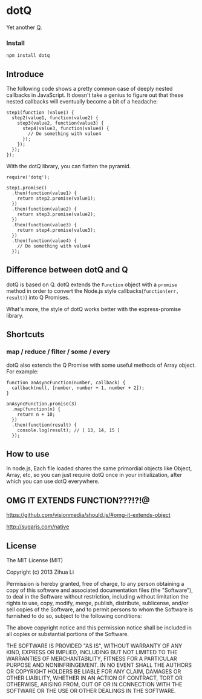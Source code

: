 # dotQ
Yet another [Q](https://github.com/kriskowal/q).

### Install
`npm install dotq`

## Introduce
The following code shows a pretty common case of deeply nested callbacks in JavaScript. It doesn't take a genius to figure out that these nested callbacks will eventually become a bit of a headache:

	step1(function (value1) {
	  step2(value1, function(value2) {
	    step3(value2, function(value3) {
	      step4(value3, function(value4) {
	        // Do something with value4
	      });
	    });
	  });
	});

With the dotQ library, you can flatten the pyramid.

	require('dotq');

	step1.promise()
	  .then(function(value1) {
	    return step2.promise(value1);
	  })
	  .then(function(value2) {
	    return step3.promise(value2);
	  })
	  .then(function(value3) {
	    return step4.promise(value3);
	  })
	  .then(function(value4) {
	    // Do something with value4
	  });

## Difference between dotQ and Q
dotQ is based on Q. dotQ extends the `Function` object with a `promise` method in order to convert the Node.js style callbacks(`function(err, result)`) into Q Promises.

What's more, the style of dotQ works better with the express-promise library.

## Shortcuts

### map / reduce / filter / some / every
dotQ also extends the Q Promise with some useful methods of Array object. For example:

	function anAsyncFunction(number, callback) {
	  callback(null, [number, number + 1, number + 2]);
	}

	anAsyncFunction.promise(3)
	  .map(function(n) {
	    return n + 10;
	  })
	  .then(function(result) {
	    console.log(result); // [ 13, 14, 15 ]
	  });


## How to use
In node.js, Each file loaded shares the same primordial objects like Object, Array, etc,
so you can just require dotQ once in your initialization, after which you can use dotQ everywhere.

## OMG IT EXTENDS FUNCTION???!?!@
https://github.com/visionmedia/should.js/#omg-it-extends-object

http://sugarjs.com/native

## License
The MIT License (MIT)

Copyright (c) 2013 Zihua Li

Permission is hereby granted, free of charge, to any person obtaining a copy of
this software and associated documentation files (the "Software"), to deal in
the Software without restriction, including without limitation the rights to
use, copy, modify, merge, publish, distribute, sublicense, and/or sell copies of
the Software, and to permit persons to whom the Software is furnished to do so,
subject to the following conditions:

The above copyright notice and this permission notice shall be included in all
copies or substantial portions of the Software.

THE SOFTWARE IS PROVIDED "AS IS", WITHOUT WARRANTY OF ANY KIND, EXPRESS OR
IMPLIED, INCLUDING BUT NOT LIMITED TO THE WARRANTIES OF MERCHANTABILITY, FITNESS
FOR A PARTICULAR PURPOSE AND NONINFRINGEMENT. IN NO EVENT SHALL THE AUTHORS OR
COPYRIGHT HOLDERS BE LIABLE FOR ANY CLAIM, DAMAGES OR OTHER LIABILITY, WHETHER
IN AN ACTION OF CONTRACT, TORT OR OTHERWISE, ARISING FROM, OUT OF OR IN
CONNECTION WITH THE SOFTWARE OR THE USE OR OTHER DEALINGS IN THE SOFTWARE.
